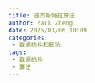 ```yaml
---
title: 迪杰斯特拉算法
author: Zack Zheng
date: 2025/03/06 10:09
categories:
 - 数据结构和算法
tags:
 - 数据结构
 - 算法
---
```

